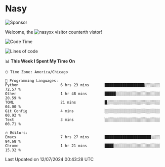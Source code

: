 # Nasy

<!--
<p align="center">
<img height="200" src="https://github-readme-stats.vercel.app/api?username=nasyxx&count_private=true&show_icons=true&theme=dracula&include_all_commits=true"/>
<img height="200" src="https://github-readme-stats.vercel.app/api/top-langs/?username=nasyxx&theme=dracula&hide=html,jupyter+notebook&count_private=true&show_icons=true"/>
</p>

  
----------------
-->

![Sponsor](https://img.shields.io/static/v1.svg?label=Sponsor&message=%E2%9D%A4&logo=GitHub&style=flat&color=pink)
 
Welcome, the ![nasyxx visitor counter](https://count.getloli.com/get/@nasyxx?theme=rule34)th vistor!
 
<!--START_SECTION:waka-->
![Code Time](http://img.shields.io/badge/Code%20Time-4%2C541%20hrs%2034%20mins-blue)

![Lines of code](https://img.shields.io/badge/From%20Hello%20World%20I%27ve%20Written-6.3%20million%20lines%20of%20code-blue)

📊 **This Week I Spent My Time On** 

```text
🕑︎ Time Zone: America/Chicago

💬 Programming Languages: 
Python                   6 hrs 23 mins       ██████████████████░░░░░░░   72.57 % 
Other                    1 hr 48 mins        █████░░░░░░░░░░░░░░░░░░░░   20.59 % 
TOML                     21 mins             █░░░░░░░░░░░░░░░░░░░░░░░░   04.00 % 
Git Config               4 mins              ░░░░░░░░░░░░░░░░░░░░░░░░░   00.92 % 
Text                     3 mins              ░░░░░░░░░░░░░░░░░░░░░░░░░   00.71 % 

🔥 Editors: 
Emacs                    7 hrs 27 mins       █████████████████████░░░░   84.68 % 
Chrome                   1 hr 21 mins        ████░░░░░░░░░░░░░░░░░░░░░   15.32 % 
```


 Last Updated on 12/07/2024 00:43:28 UTC
<!--END_SECTION:waka-->

<!-- ![visitors](https://visitor-badge.laobi.icu/badge?page_id=nasyxx.nasyxx) -->
